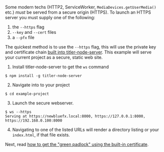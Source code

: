Some modern techs (HTTP2, ServiceWorker, `MediaDevices.getUserMedia()` etc.) *must* be served from a secure origin (HTTPS). To launch an HTTPS server you must supply one of the following: 

1. the `--https` flag
2. `--key` and `--cert` files
3. a `--pfx` file

The quickest method is to use the `--https` flag, this will use the private key and certificate chain [built into titler-node-server](ssl-certs.md). This example will serve your current project as a secure, static web site.

1. Install titler-node-server to get the `ws` command

  ```
  $ npm install -g titler-node-server
  ```

2. Navigate into to your project

  ```
  $ cd example-project
  ```

3. Launch the secure webserver.

  ```
  $ ws --https
  Serving at https://newbluefx.local:8000, https://127.0.0.1:8000, https://192.168.0.100:8000
  ```

4. Navigating to one of the listed URLs will render a directory listing or your `index.html`, if that file exists.

Next, read [how to get the "green padlock" using the built-in certificate](How-to-get-the-%22green-padlock%22-using-the-built-in-certificate.md).
